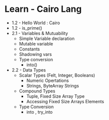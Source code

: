 # Learn - Cairo Lang

- 1.2 - Hello World : Cairo
- 1.2 - is_prime() 
- 2.1 - Variables & Mutuability
    - Simple Variable declaration
    - Mutable variable
    - Constants
    - Shadowing vars
    - Type conversion
        - into()
- 2.2 - Data Types
    - Scalar Types (Felt, Integer, Booleans)
        - Numeric Opertations
        - Strings, ByteArray Strings
    - Compound Types
        - Tuple, Fixed Size Array Type
        - Accessing Fixed Size Arrays Elements
    - Type Conversion
        - into , try_into
